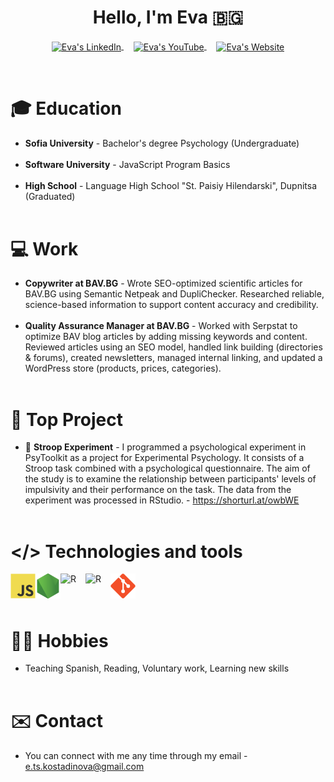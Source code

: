 <h1 align="center">Hello, I'm Eva 🇧🇬</h1>
<p align="center">
  <a href="https://www.linkedin.com/in/eva-kostadinova/">
    <img align="center" alt="Eva's LinkedIn" width="30px" src="https://github.com/gauravghongde/social-icons/blob/master/PNG/Color/LinkedIN.png" />
  </a> &nbsp;&nbsp;&nbsp;
  <a href="https://www.youtube.com/@evakostadinova1090">
    <img align="center" alt="Eva's YouTube" width="32px" src="https://github.com/user-attachments/assets/d86488e9-babe-485a-b5cd-3f4a0d1a25db" />
  </a> &nbsp;&nbsp;&nbsp;
  <a href="https://evakostadinova.alle.bg/">
    <img align="center" alt="Eva's Website" width="30px" src="https://cdn-icons-png.flaticon.com/512/4408/4408783.png" />
  </a>
</p><br>

# 🎓 Education
- **Sofia University** - Bachelor's degree Psychology (Undergraduate)<br><br>
- **Software University** - JavaScript Program Basics <br><br>
- **High School** - Language High School "St. Paisiy Hilendarski", Dupnitsa (Graduated)<br><br>

# 💻 Work
- **Copywriter at BAV.BG** - Wrote SEO-optimized scientific articles for BAV.BG using Semantic Netpeak and DupliChecker. Researched reliable, science-based information to support content accuracy and credibility. <br><br>
- **Quality Assurance Manager at BAV.BG** - Worked with Serpstat to optimize BAV blog articles by adding missing keywords and content. Reviewed articles using an SEO model, handled link building (directories & forums), created newsletters, managed internal linking, and updated a WordPress store (products, prices, categories). <br><br>

# 🚀 Top Project
- 💬 **Stroop Experiment** - I programmed a psychological experiment in PsyToolkit as a project for Experimental Psychology. It consists of a Stroop task combined with a psychological questionnaire. The aim of the study is to examine the relationship between participants' levels of impulsivity and their performance on the task. The data from the experiment was processed in RStudio. - https://shorturl.at/owbWE <br><br> 

# </> Technologies and tools
<img align="left" alt="javascript" width="40px" src="https://github.com/devicons/devicon/blob/master/icons/javascript/javascript-original.svg" />
<img align="left" alt="nodejs" width="40px" src="https://github.com/devicons/devicon/blob/master/icons/nodejs/nodejs-original.svg" />
<img align="left" alt="R" width="40px" src="https://avatars.githubusercontent.com/u/33554149?s=280&v=4" />
<img align="left" alt="R" width="40px" src="https://yt3.googleusercontent.com/ytc/AIdro_kAsCDO_i5X2xJFqShdn7BzOtXoMWabAkHfGkFSb8rYZA=s900-c-k-c0x00ffffff-no-rj" />
<img align="left" alt="git" width="40px" src="https://github.com/devicons/devicon/blob/master/icons/git/git-original.svg" /><br><br>
<br>

# 🏋️‍♂️ Hobbies
- Teaching Spanish, Reading, Voluntary work, Learning new skills<br><br>

# ✉️ Contact
- You can connect with me any time through my email - e.ts.kostadinova@gmail.com

<!--
**EvaKostadinova/EvaKostadinova** is a ✨ _special_ ✨ repository because its `README.md` (this file) appears on your GitHub profile.

Here are some ideas to get you started:

- 🔭 I’m currently working on ...
- 🌱 I’m currently learning ...
- 👯 I’m looking to collaborate on ...
- 🤔 I’m looking for help with ...
- 💬 Ask me about ...
- 📫 How to reach me: ...
- 😄 Pronouns: ...
- ⚡ Fun fact: ...
-->

